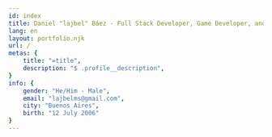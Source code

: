 ```yaml
---
id: index
title: Daniel "lajbel" Báez - Full Stack Developer, Game Developer, and more!
lang: en
layout: portfolio.njk
url: /
metas: {
    title: "=title",
    description: "$ .profile__description",
}
info: {
    gender: "He/Him - Male",
    email: "lajbelms@gmail.com",
    city: "Buenos Aires",
    birth: "12 July 2006"
}
---
```

